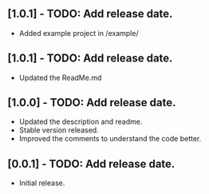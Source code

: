## [1.0.1] - TODO: Add release date.

* Added example project in /example/

## [1.0.1] - TODO: Add release date.

* Updated the ReadMe.md

## [1.0.0] - TODO: Add release date.

* Updated the description and readme.
* Stable version released.
* Improved the comments to understand the code better.

## [0.0.1] - TODO: Add release date.

* Initial release.
